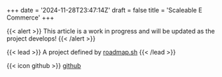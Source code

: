 +++
date = '2024-11-28T23:47:14Z'
draft = false
title = 'Scaleable E Commerce'
+++

{{< alert >}}
This article is a work in progress and will be updated as the project develops!
{{< /alert >}}

{{< lead >}}
A project defined by [roadmap.sh](https://www.roadmap.sh)
{{< /lead >}}

{{< icon github >}} [github](https://www.github.com/EwanGreer/scaleable-e-commerce)
